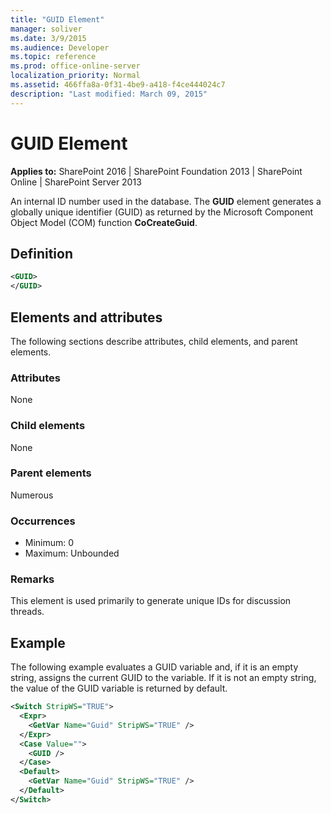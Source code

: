 ```yaml
---
title: "GUID Element"
manager: soliver
ms.date: 3/9/2015
ms.audience: Developer
ms.topic: reference
ms.prod: office-online-server
localization_priority: Normal
ms.assetid: 466ffa8a-0f31-4be9-a418-f4ce444024c7
description: "Last modified: March 09, 2015"
---
```


# GUID Element

**Applies to:** SharePoint 2016 | SharePoint Foundation 2013 | SharePoint Online | SharePoint Server 2013
  
An internal ID number used in the database. The **GUID** element generates a globally unique identifier (GUID) as returned by the Microsoft Component Object Model (COM) function **CoCreateGuid**.

## Definition

```XML
<GUID>
</GUID>
```

## Elements and attributes

The following sections describe attributes, child elements, and parent elements.

### Attributes

None
   
### Child elements

None
   
### Parent elements

Numerous 
   
### Occurrences

- Minimum: 0 
- Maximum: Unbounded
   
### Remarks

This element is used primarily to generate unique IDs for discussion threads.
  
## Example

The following example evaluates a GUID variable and, if it is an empty string, assigns the current GUID to the variable. If it is not an empty string, the value of the GUID variable is returned by default.
  
```XML
<Switch StripWS="TRUE">
  <Expr>
    <GetVar Name="Guid" StripWS="TRUE" /> 
  </Expr>
  <Case Value="">
    <GUID /> 
  </Case>
  <Default>
    <GetVar Name="Guid" StripWS="TRUE" /> 
  </Default>
</Switch>
```

<br/>


